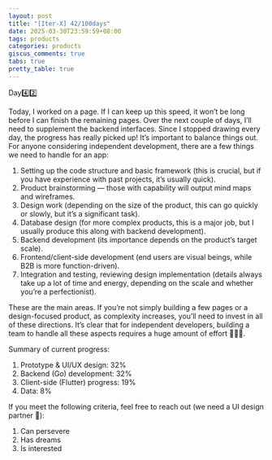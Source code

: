 ```yaml
---
layout: post
title: "[Iter-X] 42/100days"
date: 2025-03-30T23:59:59+08:00
tags: products
categories: products
giscus_comments: true
tabs: true
pretty_table: true
---
```


Day4️⃣2️⃣

Today, I worked on a page. If I can keep up this speed, it won’t be long before I can finish the remaining pages. Over the next couple of days, I’ll need to supplement the backend interfaces. Since I stopped drawing every day, the progress has really picked up! It’s important to balance things out. For anyone considering independent development, there are a few things we need to handle for an app:

1. Setting up the code structure and basic framework (this is crucial, but if you have experience with past projects, it’s usually quick).
2. Product brainstorming — those with capability will output mind maps and wireframes.
3. Design work (depending on the size of the product, this can go quickly or slowly, but it’s a significant task).
4. Database design (for more complex products, this is a major job, but I usually produce this along with backend development).
5. Backend development (its importance depends on the product’s target scale).
6. Frontend/client-side development (end users are visual beings, while B2B is more function-driven).
7. Integration and testing, reviewing design implementation (details always take up a lot of time and energy, depending on the scale and whether you’re a perfectionist).

These are the main areas. If you’re not simply building a few pages or a design-focused product, as complexity increases, you’ll need to invest in all of these directions. It’s clear that for independent developers, building a team to handle all these aspects requires a huge amount of effort 🧑🏿‍💻.

Summary of current progress:

1. Prototype & UI/UX design: 32%
2. Backend (Go) development: 32%
3. Client-side (Flutter) progress: 19%
4. Data: 8%

If you meet the following criteria, feel free to reach out (we need a UI design partner 👾):

1. Can persevere
2. Has dreams
3. Is interested
